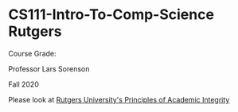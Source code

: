 # CS111-Intro-To-Comp-Science Rutgers

Course Grade: 

Professor Lars Sorenson

Fall 2020

Please look at [Rutgers University's Principles of Academic Integrity](http://academicintegrity.rutgers.edu)
